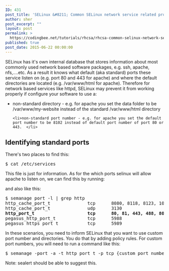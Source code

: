 ```yaml
---
ID: 431
post_title: 'SELinux &#8211; Common SELinux network service related problems'
author: sher
post_excerpt: ""
layout: post
permalink: >
  https://codingbee.net/tutorials/rhcsa/rhcsa-common-selinux-network-service-related-problems
published: true
post_date: 2015-06-22 00:00:00
---
```

SELinux has it's own internal database that stores information about most commonly used network based software packages, e.g. ssh, apache, nfs,....etc. As a result it knows what default (aka standard) ports these service listen on (e.g. port 80 and 443 for apache) and where the default directories are located (e.g. /var/www/html for apache). Therefore for network based services like httpd, SELinux may prevent it from working properly if configure your software to use a:

<ul>
	<li>non-standard directory - e.g. for apache you set the data folder to be /var/www/my-website instead of the standard /var/www/html directory</li>

	<li>non-standard port number - e.g. for apache you set the default port number to be 8102 instead of default port number of port 80 or 443.  </li>
</ul>


<h2>Identifying standard ports</h2>

There's two places to find this:

<pre>
$ cat /etc/services
</pre>

This file is just for information. As for the which ports selinux will allow apache to listen on, we can find this by running:


and also like this:

<pre>
$ semanage port -l | grep http
http_cache_port_t              tcp      8080, 8118, 8123, 10001-10010
http_cache_port_t              udp      3130
<strong>http_port_t                    tcp      80, 81, 443, 488, 8008, 8009, 8443, 9000</strong>
pegasus_http_port_t            tcp      5988
pegasus_https_port_t           tcp      5989
</pre>





In these scenarios, you need to inform SELinux that you want to use custom port number and directories. You do that by adding policy rules. For custom port numbers, you will need to run a command like this:


<pre>
$ semanage -port -a -t http_port_t -p tcp {custom port number}
</pre>

Note: sealert should be able to suggest this.